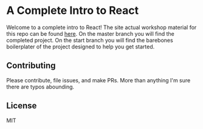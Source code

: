  # A Complete Intro to React

Welcome to a complete intro to React! The site actual workshop material for this repo can be found [here][gh-page]. On the master branch you will find the completed project. On the start branch you will find the barebones boilerplater of the project designed to help you get started.

## Contributing

Please contribute, file issues, and make PRs. More than anything I'm sure there are typos abounding.

## License

MIT

[gh-page]: http://btholt.github.io/complete-intro-to-react/
